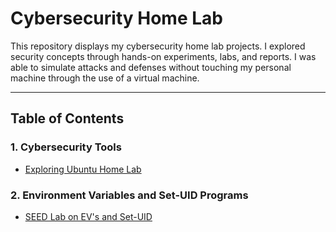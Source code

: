 # Cybersecurity Home Lab

This repository displays my cybersecurity home lab projects. I explored security concepts through hands-on experiments, labs, and reports. I was able to simulate attacks and defenses without touching my personal machine through the use of a virtual machine.

---

## Table of Contents

### 1. Cybersecurity Tools
- [Exploring Ubuntu Home Lab](Cybersecurity%20Tools/Exploring%20Ubuntu%20Home%20Lab.md)

### 2. Environment Variables and Set-UID Programs
- [SEED Lab on EV's and Set-UID](Environment%20Variable%20and%20Set-UID%20Programs/SEED%20Lab%20on%20EV's%20and%20Set-UID.md)
